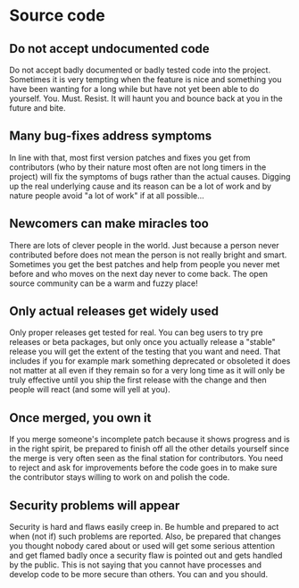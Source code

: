# Source code

## Do not accept undocumented code

Do not accept badly documented or badly tested code into the project.
Sometimes it is very tempting when the feature is nice and something you have
been wanting for a long while but have not yet been able to do yourself.
You. Must. Resist. It will haunt you and bounce back at you in the future and
bite.

## Many bug-fixes address symptoms

In line with that, most first version patches and fixes you get from
contributors (who by their nature most often are not long timers in the
project) will fix the symptoms of bugs rather than the actual causes. Digging
up the real underlying cause and its reason can be a lot of work and by nature
people avoid "a lot of work" if at all possible...

## Newcomers can make miracles too

There are lots of clever people in the world. Just because a person never
contributed before does not mean the person is not really bright and
smart. Sometimes you get the best patches and help from people you never met
before and who moves on the next day never to come back. The open source
community can be a warm and fuzzy place!

## Only actual releases get widely used

Only proper releases get tested for real. You can beg users to try pre
releases or beta packages, but only once you actually release a "stable"
release you will get the extent of the testing that you want and need. That
includes if you for example mark something deprecated or obsoleted it does not
matter at all even if they remain so for a very long time as it will only be
truly effective until you ship the first release with the change and then
people will react (and some will yell at you).

## Once merged, you own it

If you merge someone's incomplete patch because it shows progress and is in
the right spirit, be prepared to finish off all the other details yourself
since the merge is very often seen as the final station for contributors. You
need to reject and ask for improvements before the code goes in to make sure
the contributor stays willing to work on and polish the code.

## Security problems will appear

Security is hard and flaws easily creep in. Be humble and prepared to act when
(not if) such problems are reported. Also, be prepared that changes you
thought nobody cared about or used will get some serious attention and get
flamed badly once a security flaw is pointed out and gets handled by the
public. This is not saying that you cannot have processes and develop code to
be more secure than others. You can and you should.
